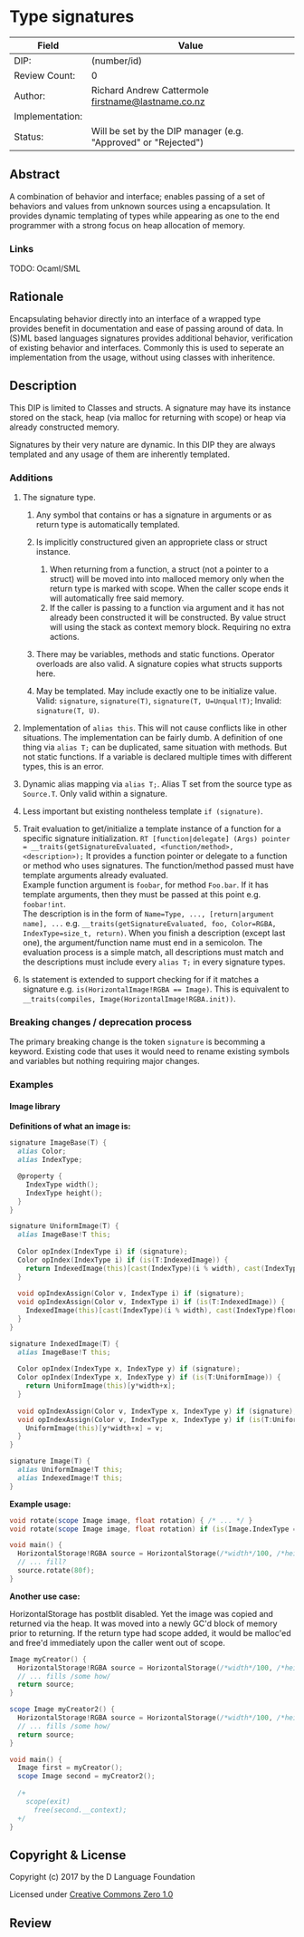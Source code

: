 # Type signatures

| Field           | Value                                                           |
|-----------------|-----------------------------------------------------------------|
| DIP:            | (number/id)                                                     |
| Review Count:   | 0                                                               |
| Author:         | Richard Andrew Cattermole <firstname@lastname.co.nz>            |
| Implementation: |                                                                 |
| Status:         | Will be set by the DIP manager (e.g. "Approved" or "Rejected")  |

## Abstract

A combination of behavior and interface; enables passing of a set of behaviors and values from unknown sources using a encapsulation.
It provides dynamic templating of types while appearing as one to the end programmer with a strong focus on heap allocation of memory.

### Links

TODO: Ocaml/SML

## Rationale

Encapsulating behavior directly into an interface of a wrapped type provides benefit in documentation and ease of passing around of data.
In (S)ML based languages signatures provides additional behavior, verification of existing behavior and interfaces.
Commonly this is used to seperate an implementation from the usage, without using classes with inheritence.

## Description

This DIP is limited to Classes and structs.
A signature may have its instance stored on the stack, heap (via malloc for returning with scope) or heap via already constructed memory.

Signatures by their very nature are dynamic. In this DIP they are always templated and any usage of them are inherently templated.

### Additions

1. The signature type.
    1. Any symbol that contains or has a signature in arguments or as return type is automatically templated.
    2. Is implicitly constructured given an appropriete class or struct instance.
    
        1. When returning from a function, a struct (not a pointer to a struct) will be moved into into malloced memory only when the return type is marked with scope.
          When the caller scope ends it will automatically free said memory.
        2. If the caller is passing to a function via argument and it has not already been constructed it will be constructed.
          By value struct will using the stack as context memory block. Requiring no extra actions.
  
    3. There may be variables, methods and static functions. Operator overloads are also valid. A signature copies what structs supports here.
    4. May be templated. May include exactly one to be initialize value. Valid: ``signature``, ``signature(T)``, ``signature(T, U=Unqual!T)``; Invalid: ``signature(T, U)``.

2. Implementation of ``alias this``.
  This will not cause conflicts like in other situations. The implementation can be fairly dumb.
  A definition of one thing via ``alias T;`` can be duplicated, same situation with methods. But not static functions.
  If a variable is declared multiple times with different types, this is an error.
    
3. Dynamic alias mapping via ``alias T;``.
  Alias T set from the source type as ``Source.T``.
  Only valid within a signature.
  
4. Less important but existing nontheless template ``if (signature)``.
5. Trait evaluation to get/initialize a template instance of a function for a specific signature initialization.
  ``RT [function|delegate] (Args) pointer = __traits(getSignatureEvaluated, <function/method>, <description>);``
  It provides a function pointer or delegate to a function or method who uses signatures. The function/method passed must have template arguments already evaluated.<br/>
  Example function argument is ``foobar``, for method ``Foo.bar``. If it has template arguments, then they must be passed at this point e.g. ``foobar!int``.<br/>
  The description is in the form of ``Name=Type, ..., [return|argument name], ...`` e.g. ``__traits(getSignatureEvaluated, foo, Color=RGBA, IndexType=size_t, return)``.
  When you finish a description (except last one), the argument/function name must end in a semicolon.
  The evaluation process is a simple match, all descriptions must match and the descriptions must include every ``alias T;`` in every signature types.
6. Is statement is extended to support checking for if it matches a signature e.g. ``is(HorizontalImage!RGBA == Image)``.
  This is equivalent to ``__traits(compiles, Image(HorizontalImage!RGBA.init))``.

### Breaking changes / deprecation process

The primary breaking change is the token ``signature`` is becomming a keyword.
Existing code that uses it would need to rename existing symbols and variables but nothing requiring major changes.

### Examples

#### Image library

__Definitions of what an image is:__

```D
signature ImageBase(T) {
  alias Color;
  alias IndexType;

  @property {
    IndexType width();
    IndexType height();
  }
}

signature UniformImage(T) {
  alias ImageBase!T this;
  
  Color opIndex(IndexType i) if (signature);
  Color opIndex(IndexType i) if (is(T:IndexedImage)) {
    return IndexedImage(this)[cast(IndexType)(i % width), cast(IndexType)floor(i / width)];
  }
  
  void opIndexAssign(Color v, IndexType i) if (signature);
  void opIndexAssign(Color v, IndexType i) if (is(T:IndexedImage)) {
    IndexedImage(this)[cast(IndexType)(i % width), cast(IndexType)floor(i / width)] = v;
  }
}

signature IndexedImage(T) {
  alias ImageBase!T this;
  
  Color opIndex(IndexType x, IndexType y) if (signature);
  Color opIndex(IndexType x, IndexType y) if (is(T:UniformImage)) {
    return UniformImage(this)[y*width+x];
  }
  
  void opIndexAssign(Color v, IndexType x, IndexType y) if (signature);
  void opIndexAssign(Color v, IndexType x, IndexType y) if (is(T:UniformImage)) {
    UniformImage(this)[y*width+x] = v;
  }
}

signature Image(T) {
  alias UniformImage!T this;
  alias IndexedImage!T this;
}
```

__Example usage:__

```D
void rotate(scope Image image, float rotation) { /* ... */ }
void rotate(scope Image image, float rotation) if (is(Image.IndexType == size_t)) { /* ... */ }

void main() {
  HorizontalStorage!RGBA source = HorizontalStorage(/*width*/100, /*height*/100);
  // ... fill?
  source.rotate(80f);
}
```

__Another use case:__

HorizontalStorage has postblit disabled. Yet the image was copied and returned via the heap.
It was moved into a newly GC'd block of memory prior to returning.
If the return type had scope added, it would be malloc'ed and free'd immediately upon the caller went out of scope.

```D
Image myCreator() {
  HorizontalStorage!RGBA source = HorizontalStorage(/*width*/100, /*height*/100);
  // ... fills /some how/
  return source;
}

scope Image myCreator2() {
  HorizontalStorage!RGBA source = HorizontalStorage(/*width*/100, /*height*/100);
  // ... fills /some how/
  return source;
}

void main() {
  Image first = myCreator();
  scope Image second = myCreator2();
  
  /+
    scope(exit)
      free(second.__context);
  +/
}

```

## Copyright & License

Copyright (c) 2017 by the D Language Foundation

Licensed under [Creative Commons Zero 1.0](https://creativecommons.org/publicdomain/zero/1.0/legalcode.txt)

## Review
